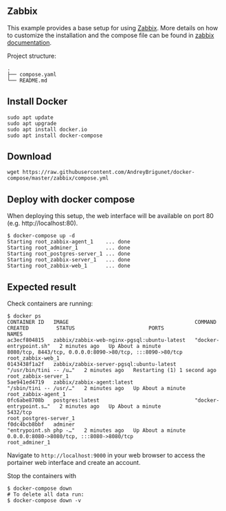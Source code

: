 ## Zabbix
This example provides a base setup for using [Zabbix](https://www.zabbix.com/).
More details on how to customize the installation and the compose file can be found in [zabbix documentation](https://www.zabbix.com/documentation/current/en/manual/installation/containers).

Project structure:
```
.
├── compose.yaml
└── README.md
```

## Install Docker
```
sudo apt update
sudo apt upgrade
sudo apt install docker.io
sudo apt install docker-compose
```

## Download
```
wget https://raw.githubusercontent.com/AndreyBrigunet/docker-compose/master/zabbix/compose.yml
```


## Deploy with docker compose
When deploying this setup, the web interface will be available on port 80 (e.g. http://localhost:80).

``` shell
$ docker-compose up -d
Starting root_zabbix-agent_1    ... done
Starting root_adminer_1         ... done
Starting root_postgres-server_1 ... done
Starting root_zabbix-server_1   ... done
Starting root_zabbix-web_1      ... done
```


## Expected result

Check containers are running:
```
$ docker ps
CONTAINER ID   IMAGE                                         COMMAND                  CREATED         STATUS                        PORTS                                                       NAMES
ac3ecf804815   zabbix/zabbix-web-nginx-pgsql:ubuntu-latest   "docker-entrypoint.sh"   2 minutes ago   Up About a minute             8080/tcp, 8443/tcp, 0.0.0.0:8090->80/tcp, :::8090->80/tcp   root_zabbix-web_1
0143438f1a2f   zabbix/zabbix-server-pgsql:ubuntu-latest      "/usr/bin/tini -- /u…"   2 minutes ago   Restarting (1) 1 second ago                                                               root_zabbix-server_1
5ae941ed4719   zabbix/zabbix-agent:latest                    "/sbin/tini -- /usr/…"   2 minutes ago   Up About a minute                                                                         root_zabbix-agent_1
0fc6abe8708b   postgres:latest                               "docker-entrypoint.s…"   2 minutes ago   Up About a minute             5432/tcp                                                    root_postgres-server_1
f0dc4bcb8bbf   adminer                                       "entrypoint.sh php -…"   2 minutes ago   Up About a minute             0.0.0.0:8080->8080/tcp, :::8080->8080/tcp                   root_adminer_1
```

Navigate to `http://localhost:9000` in your web browser to access the portainer web interface and create an account.


Stop the containers with
``` shell
$ docker-compose down
# To delete all data run:
$ docker-compose down -v
```
